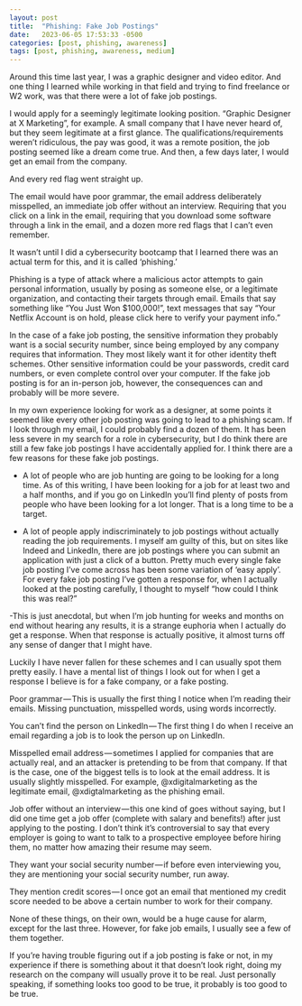 ```yaml
---
layout: post
title:  "Phishing: Fake Job Postings"
date:   2023-06-05 17:53:33 -0500
categories: [post, phishing, awareness]
tags: [post, phishing, awareness, medium]
---
```


Around this time last year, I was a graphic designer and video editor. And one thing I learned while working in that field and trying to find freelance or W2 work, was that there were a lot of fake job postings.

I would apply for a seemingly legitimate looking position. “Graphic Designer at X Marketing”, for example. A small company that I have never heard of, but they seem legitimate at a first glance. The qualifications/requirements weren’t ridiculous, the pay was good, it was a remote position, the job posting seemed like a dream come true. And then, a few days later, I would get an email from the company.

And every red flag went straight up.

The email would have poor grammar, the email address deliberately misspelled, an immediate job offer without an interview. Requiring that you click on a link in the email, requiring that you download some software through a link in the email, and a dozen more red flags that I can’t even remember.

It wasn’t until I did a cybersecurity bootcamp that I learned there was an actual term for this, and it is called ‘phishing.’

Phishing is a type of attack where a malicious actor attempts to gain personal information, usually by posing as someone else, or a legitimate organization, and contacting their targets through email. Emails that say something like “You Just Won $100,000!”, text messages that say “Your Netflix Account is on hold, please click here to verify your payment info.”

In the case of a fake job posting, the sensitive information they probably want is a social security number, since being employed by any company requires that information. They most likely want it for other identity theft schemes. Other sensitive information could be your passwords, credit card numbers, or even complete control over your computer. If the fake job posting is for an in-person job, however, the consequences can and probably will be more severe.

In my own experience looking for work as a designer, at some points it seemed like every other job posting was going to lead to a phishing scam. If I look through my email, I could probably find a dozen of them. It has been less severe in my search for a role in cybersecurity, but I do think there are still a few fake job postings I have accidentally applied for. I think there are a few reasons for these fake job postings.

- A lot of people who are job hunting are going to be looking for a long time. As of this writing, I have been looking for a job for at least two and a half months, and if you go on LinkedIn you’ll find plenty of posts from people who have been looking for a lot longer. That is a long time to be a target.

- A lot of people apply indiscriminately to job postings without actually reading the job requirements. I myself am guilty of this, but on sites like Indeed and LinkedIn, there are job postings where you can submit an application with just a click of a button. Pretty much every single fake job posting I’ve come across has been some variation of ‘easy apply’. For every fake job posting I’ve gotten a response for, when I actually looked at the posting carefully, I thought to myself “how could I think this was real?”

-This is just anecdotal, but when I’m job hunting for weeks and months on end without hearing any results, it is a strange euphoria when I actually do get a response. When that response is actually positive, it almost turns off any sense of danger that I might have.

Luckily I have never fallen for these schemes and I can usually spot them pretty easily. I have a mental list of things I look out for when I get a response I believe is for a fake company, or a fake posting.

Poor grammar — This is usually the first thing I notice when I’m reading their emails. Missing punctuation, misspelled words, using words incorrectly.

You can’t find the person on LinkedIn — The first thing I do when I receive an email regarding a job is to look the person up on LinkedIn.

Misspelled email address — sometimes I applied for companies that are actually real, and an attacker is pretending to be from that company. If that is the case, one of the biggest tells is to look at the email address. It is usually slightly misspelled. For example, @xdigitalmarketing as the legitimate email, @xdigtalmarketing as the phishing email.

Job offer without an interview — this one kind of goes without saying, but I did one time get a job offer (complete with salary and benefits!) after just applying to the posting. I don’t think it’s controversial to say that every employer is going to want to talk to a prospective employee before hiring them, no matter how amazing their resume may seem.

They want your social security number — if before even interviewing you, they are mentioning your social security number, run away.

They mention credit scores — I once got an email that mentioned my credit score needed to be above a certain number to work for their company.

None of these things, on their own, would be a huge cause for alarm, except for the last three. However, for fake job emails, I usually see a few of them together.

If you’re having trouble figuring out if a job posting is fake or not, in my experience if there is something about it that doesn’t look right, doing my research on the company will usually prove it to be real. Just personally speaking, if something looks too good to be true, it probably is too good to be true.

